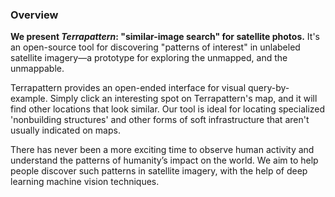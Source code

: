 ### Overview

**We present *Terrapattern*: "similar-image search" for satellite photos.** It's an open-source tool for discovering "patterns of interest" in unlabeled satellite imagery&mdash;a prototype for exploring the unmapped, and the unmappable. 

Terrapattern provides an open-ended interface for visual query-by-example. Simply click an interesting spot on Terrapattern's map, and it will find other locations that look similar. Our tool is ideal for locating specialized 'nonbuilding structures' and other forms of soft infrastructure that aren't usually indicated on maps.

There has never been a more exciting time to observe human activity and understand the patterns of humanity’s impact on the world. We aim to help people discover such patterns in satellite imagery, with the help of deep learning machine vision techniques. 